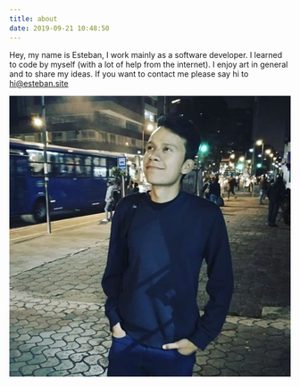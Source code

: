 ```yaml
---
title: about
date: 2019-09-21 10:48:50
---
```

Hey, my name is Esteban, I work mainly as a software developer. I learned to code by myself (with a lot of help from the internet). I enjoy art in general and to share my ideas. If you want to contact me please say hi to [hi@esteban.site](mailto:hi@esteban.site)

![Esteban](./index/about.JPG)